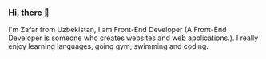 ### Hi, there 👋

I'm Zafar from Uzbekistan, I am Front-End Developer (A Front-End Developer is someone who creates websites and web applications.). I really enjoy learning languages, going gym, swimming and coding.
<!---
za1ar/za1ar is a ✨ special ✨ repository because its `README.md` (this file) appears on your GitHub profile.
You can click the Preview link to take a look at your changes.
--->
